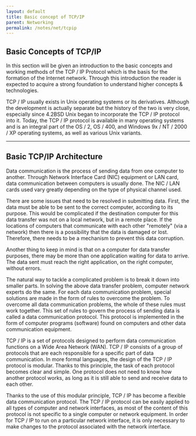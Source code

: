 ```yaml
---
layout: default
title: Basic concept of TCP/IP
parent: Networking
permalink: /notes/net/tcpip
---
```


## Basic Concepts of TCP/IP

In this section will be given an introduction to the basic concepts and working methods of the TCP / IP Protocol which is the basis for the formation of the Internet network. Through this introduction the reader is expected to acquire a strong foundation to understand higher concepts & technologies.

TCP / IP usually exists in Unix operating systems or its derivatives. Although the development is actually separate but the history of the two is very close, especially since 4.2BSD Unix began to incorporate the TCP / IP protocol into it. Today, the TCP / IP protocol is available in many operating systems and is an integral part of the OS / 2, OS / 400, and Windows 9x / NT / 2000 / XP operating systems, as well as various Unix variants.

* * *

## Basic TCP/IP Architecture

Data communication is the process of sending data from one computer to another. Through Network Interface Card (NIC) equipment or LAN card, data communication between computers is usually done. The NIC / LAN cards used vary greatly depending on the type of physical channel used.

There are some issues that need to be resolved in submitting data. First, the data must be able to be sent to the correct computer, according to its purpose. This would be complicated if the destination computer for this data transfer was not on a local network, but in a remote place. If the locations of computers that communicate with each other "remotely" (via a network) then there is a possibility that the data is damaged or lost. Therefore, there needs to be a mechanism to prevent this data corruption.

Another thing to keep in mind is that on a computer for data transfer purposes, there may be more than one application waiting for data to arrive. The data sent must reach the right application, on the right computer, without errors.

The natural way to tackle a complicated problem is to break it down into smaller parts. In solving the above data transfer problem, computer network experts do the same. For each data communication problem, special solutions are made in the form of rules to overcome the problem. To overcome all data communication problems, the whole of these rules must work together. This set of rules to govern the process of sending data is called a data communication protocol. This protocol is implemented in the form of computer programs (software) found on computers and other data communication equipment.

TCP / IP is a set of protocols designed to perform data communication functions on a Wide Area Network (WAN). TCP / IP consists of a group of protocols that are each responsible for a specific part of data communication. In more formal languages, the design of the TCP / IP protocol is modular. Thanks to this principle, the task of each protocol becomes clear and simple. One protocol does not need to know how another protocol works, as long as it is still able to send and receive data to each other.

Thanks to the use of this modular principle, TCP / IP has become a flexible data communication protocol. The TCP / IP protocol can be easily applied to all types of computer and network interfaces, as most of the content of this protocol is not specific to a single computer or network equipment. In order for TCP / IP to run on a particular network interface, it is only necessary to make changes to the protocol associated with the network interface.

